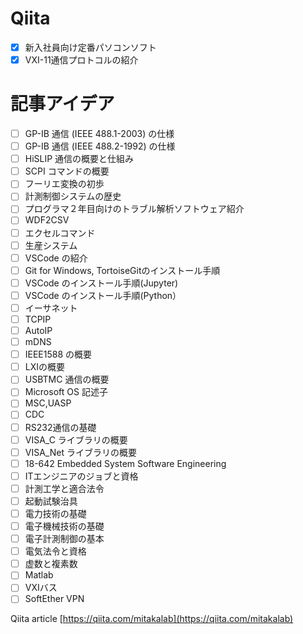 # Qiita
- [x] 新入社員向け定番パソコンソフト
- [x] VXI-11通信プロトコルの紹介

# 記事アイデア
- [ ] GP-IB 通信 (IEEE 488.1-2003) の仕様
- [ ] GP-IB 通信 (IEEE 488.2-1992) の仕様
- [ ] HiSLIP 通信の概要と仕組み
- [ ] SCPI コマンドの概要
- [ ] フーリエ変換の初歩
- [ ] 計測制御システムの歴史
- [ ] プログラマ２年目向けのトラブル解析ソフトウェア紹介
- [ ] WDF2CSV
- [ ] エクセルコマンド
- [ ] 生産システム
- [ ] VSCode の紹介
- [ ] Git for Windows, TortoiseGitのインストール手順
- [ ] VSCode のインストール手順(Jupyter)
- [ ] VSCode のインストール手順(Python）
- [ ] イーサネット
- [ ] TCPIP
- [ ] AutoIP
- [ ] mDNS
- [ ] IEEE1588 の概要
- [ ] LXIの概要
- [ ] USBTMC 通信の概要
- [ ] Microsoft OS 記述子
- [ ] MSC,UASP
- [ ] CDC
- [ ] RS232通信の基礎
- [ ] VISA_C ライブラリの概要
- [ ] VISA_Net ライブラリの概要
- [ ] 18-642 Embedded System Software Engineering
- [ ] ITエンジニアのジョブと資格
- [ ] 計測工学と適合法令
- [ ] 起動試験治具
- [ ] 電力技術の基礎
- [ ] 電子機械技術の基礎
- [ ] 電子計測制御の基本
- [ ] 電気法令と資格
- [ ] 虚数と複素数
- [ ] Matlab
- [ ] VXIバス
- [ ] SoftEther VPN

Qiita article
[https://qiita.com/mitakalab](https://qiita.com/mitakalab)
